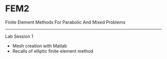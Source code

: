 # FEM2
Finite Element Methods For Parabolic And Mixed Problems 

-----
Lab Session 1

 - Mesh creation with Matlab
 - Recalls of elliptic finite element method
